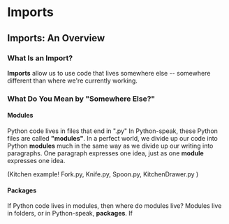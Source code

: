 # Imports

## Imports: An Overview

### What Is an Import?
**Imports** allow us to use code that lives somewhere else -- somewhere different than where we're currently working. 

### What Do You Mean by "Somewhere Else?"

#### Modules
Python code lives in files that end in ".py"
In Python-speak, these Python files are called **"modules"**.
In a perfect world, we divide up our code into Python **modules** much in the same way as we divide up our writing into paragraphs. One paragraph expresses one idea, just as one **module** expresses one idea.

(Kitchen example! Fork.py, Knife.py, Spoon.py, KitchenDrawer.py )

#### Packages
If Python code lives in modules, then where do modules live? 
Modules live in folders, or in Python-speak, **packages**.
If 
<!--stackedit_data:
eyJoaXN0b3J5IjpbODYwNTc1MDM1LDE4MTE5NzI5NTAsNDczNj
IxMTQzXX0=
-->